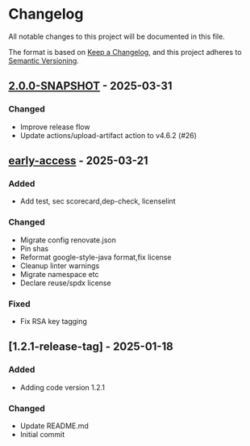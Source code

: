 # Changelog

All notable changes to this project will be documented in this file.

The format is based on [Keep a Changelog](https://keepachangelog.com/en/1.0.0/),
and this project adheres to [Semantic Versioning](https://semver.org/spec/v2.0.0.html).

## [2.0.0-SNAPSHOT] - 2025-03-31

### Changed

- Improve release flow
- Update actions/upload-artifact action to v4.6.2 (#26)

## [early-access] - 2025-03-21

### Added

- Add test, sec scorecard,dep-check, licenselint

### Changed

- Migrate config renovate.json
- Pin shas
- Reformat google-style-java format,fix license
- Cleanup linter warnings
- Migrate namespace etc
- Declare reuse/spdx license

### Fixed

- Fix RSA key tagging


## [1.2.1-release-tag] - 2025-01-18

### Added

- Adding code version 1.2.1

### Changed

- Update README.md
- Initial commit

[2.0.0-SNAPSHOT]: https://github.com/diggsweden/cose-lib/compare/early-access..v2.0.0-SNAPSHOT
[early-access]: https://github.com/diggsweden/cose-lib/compare/1.2.1-release-tag..early-access

<!-- generated by git-cliff -->

